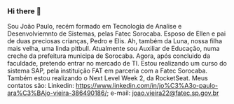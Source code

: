 ### Hi there 👋

<!--
**JPVieiraAraujo/JPVieiraAraujo** is a ✨ _special_ ✨ repository because its `README.md` (this file) appears on your GitHub profile.

Here are some ideas to get you started:

- 🔭 I’m currently working on ...
- 🌱 I’m currently learning ...
- 👯 I’m looking to collaborate on ...
- 🤔 I’m looking for help with ...
- 💬 Ask me about ...
- 📫 How to reach me: ...
- 😄 Pronouns: ...
- ⚡ Fun fact: ...
-->
Sou João Paulo, recém formado em Tecnologia de Analise e Desenvolviemnto de Sistemas, pelas Fatec Sorocaba. Esposo de Ellen e pai de duas preciosas crianças, Pedro e Elis. Ah, também da Luna, nossa filha mais velha, uma linda pitbull.
Atualmente sou Auxiliar de Educação, numa creche da prefeitura municipa de Sorocaba.
Agora, após concluido da faculdade, pretendo entrar no mercado de TI.
Estou realizando um curso do sistema SAP, pela instituição FAT em parceria com a Fatec Sorocaba.
Também estou realizando o Next Level Week 2, da RocketSeat.
Meus contatos são:
  Linkedin: https://www.linkedin.com/in/jo%C3%A3o-paulo-ara%C3%BAjo-vieira-386490186/;
  e-mail: joao.vieira22@fatec.sp.gov.br
